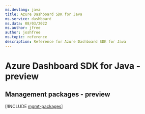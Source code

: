 ```yaml
---
ms.devlang: java
title: Azure Dashboard SDK for Java
ms.service: dashboard
ms.data: 08/03/2022
ms.author: jfree
author: joshfree
ms.topic: reference
description: Reference for Azure Dashboard SDK for Java
---
```

# Azure Dashboard SDK for Java - preview

## Management packages - preview
[!INCLUDE [mgmt-packages](dashboard-mgmt-index.md)]